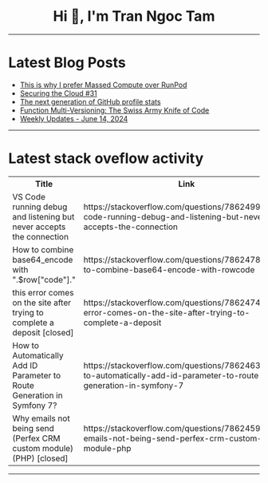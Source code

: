 <h1 align="center">Hi 👋, I'm Tran Ngoc Tam</h1>

---

# Latest Blog Posts 
<!-- BLOG-POST-LIST:START -->
- [This is why I prefer Massed Compute over RunPod](https://dev.to/furkangozukara/this-is-why-i-prefer-massed-compute-over-runpod-3hig)
- [Securing the Cloud #31](https://dev.to/8carroll/securing-the-cloud-31-5847)
- [The next generation of GitHub profile stats](https://dev.to/lukehagar/the-next-generation-of-github-profile-stats-1nh8)
- [Function Multi-Versioning: The Swiss Army Knife of Code](https://dev.to/yuktimulani/function-multi-versioning-the-swiss-army-knife-of-code-5gdf)
- [Weekly Updates - June 14, 2024](https://dev.to/couchbase/weekly-updates-june-14-2024-2kcn)
<!-- BLOG-POST-LIST:END -->

---

# Latest stack oveflow activity
<table>
  <tr><th>Title</th><th>Link</th></tr>
  <!-- STACKOVERFLOW:START --><tr><td>VS Code running debug and listening but never accepts the connection</td><td>https://stackoverflow.com/questions/78624999/vs-code-running-debug-and-listening-but-never-accepts-the-connection</td></tr><tr><td>How to combine base64_encode with &quot;.$row[&quot;code&quot;].&quot;</td><td>https://stackoverflow.com/questions/78624782/how-to-combine-base64-encode-with-rowcode</td></tr><tr><td>this error comes on the site after trying to complete a deposit [closed]</td><td>https://stackoverflow.com/questions/78624745/this-error-comes-on-the-site-after-trying-to-complete-a-deposit</td></tr><tr><td>How to Automatically Add ID Parameter to Route Generation in Symfony 7?</td><td>https://stackoverflow.com/questions/78624630/how-to-automatically-add-id-parameter-to-route-generation-in-symfony-7</td></tr><tr><td>Why emails not being send &lpar;Perfex CRM custom module&rpar; &lpar;PHP&rpar; [closed]</td><td>https://stackoverflow.com/questions/78624593/why-emails-not-being-send-perfex-crm-custom-module-php</td></tr><!-- STACKOVERFLOW:END -->
</table>

---


